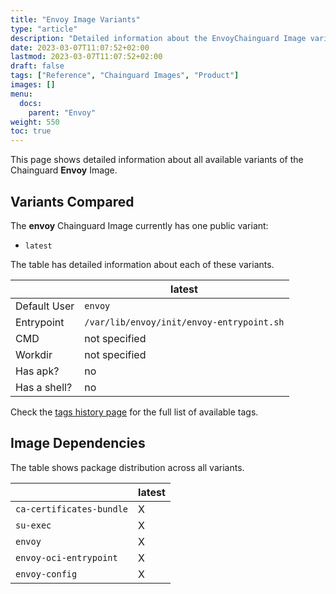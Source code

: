 ```yaml
---
title: "Envoy Image Variants"
type: "article"
description: "Detailed information about the EnvoyChainguard Image variants"
date: 2023-03-07T11:07:52+02:00
lastmod: 2023-03-07T11:07:52+02:00
draft: false
tags: ["Reference", "Chainguard Images", "Product"]
images: []
menu:
  docs:
    parent: "Envoy"
weight: 550
toc: true
---
```


This page shows detailed information about all available variants of the Chainguard **Envoy** Image.

## Variants Compared
The **envoy** Chainguard Image currently has one public variant: 

- `latest`

The table has detailed information about each of these variants.

|              | latest                                    |
|--------------|-------------------------------------------|
| Default User | `envoy`                                   |
| Entrypoint   | `/var/lib/envoy/init/envoy-entrypoint.sh` |
| CMD          | not specified                             |
| Workdir      | not specified                             |
| Has apk?     | no                                        |
| Has a shell? | no                                        |

Check the [tags history page](/chainguard/chainguard-images/reference/envoy/tags_history/) for the full list of available tags.
## Image Dependencies
The table shows package distribution across all variants.

|                          | latest |
|--------------------------|--------|
| `ca-certificates-bundle` | X      |
| `su-exec`                | X      |
| `envoy`                  | X      |
| `envoy-oci-entrypoint`   | X      |
| `envoy-config`           | X      |

